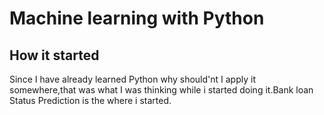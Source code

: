 # Machine learning with Python
## How it started
Since I have already learned Python  why should'nt I apply it somewhere,that was what I was thinking while i started doing it.Bank loan Status Prediction is the where i started.
